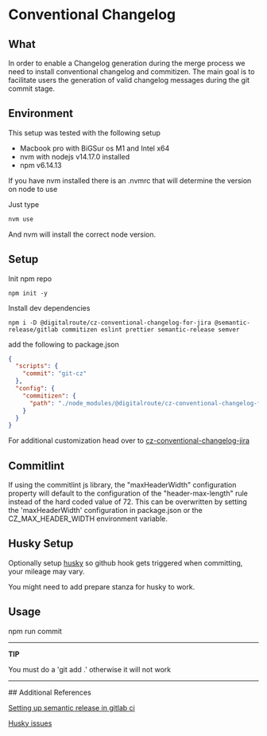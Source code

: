 # Conventional Changelog

## What

In order to enable a Changelog generation during the merge process we need to install conventional changelog and commitizen. The main goal is to facilitate users the generation of valid changelog messages during the git commit stage.

## Environment

This setup was tested with the following setup

* Macbook pro with BiGSur os M1 and Intel x64
* nvm with nodejs v14.17.0 installed
* npm v6.14.13

If you have nvm installed there is an .nvmrc that will determine the version on node to use

Just type

```bash
nvm use
```

And nvm will install the correct node version.

## Setup

Init npm repo

```shell
npm init -y
````

Install dev dependencies

```shell
npm i -D @digitalroute/cz-conventional-changelog-for-jira @semantic-release/gitlab commitizen eslint prettier semantic-release semver
```

add the following to package.json

```json
{
  "scripts": {
    "commit": "git-cz"
  },
  "config": {
    "commitizen": {
      "path": "./node_modules/@digitalroute/cz-conventional-changelog-for-jira"
    }
  }
}
```

For additional customization head over to [cz-conventional-changelog-jira](https://github.com/digitalroute/cz-conventional-changelog-for-jira)

## Commitlint

If using the commitlint js library, the "maxHeaderWidth" configuration property will default to the configuration of the "header-max-length" rule instead of the hard coded value of 72. This can be overwritten by setting the 'maxHeaderWidth' configuration in package.json or the CZ_MAX_HEADER_WIDTH environment variable.

## Husky Setup

Optionally setup [husky](https://typicode.github.io/husky/#/) so github hook gets triggered when committing, your mileage may vary.

You might need to add prepare stanza for husky to work.

## Usage

npm run commit

---
**TIP**

You must do a 'git add .' otherwise it will not work

---


## Additional References

[Setting up semantic release in gitlab ci](https://semantic-release.gitbook.io/semantic-release/recipes/recipes/gitlab-ci)

[Husky issues](https://github.com/typicode/husky/issues/862)